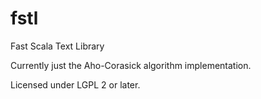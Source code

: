 fstl
====

Fast Scala Text Library

Currently just the Aho-Corasick algorithm implementation.

Licensed under LGPL 2 or later.

